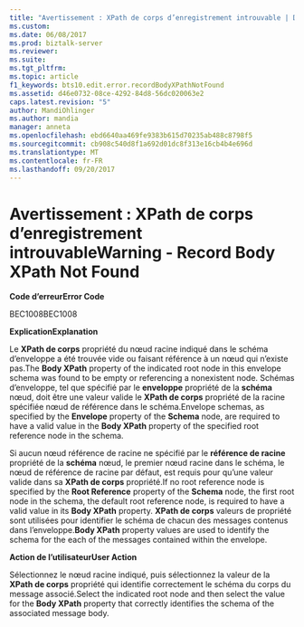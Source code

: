```yaml
---
title: "Avertissement : XPath de corps d’enregistrement introuvable | Documents Microsoft"
ms.custom: 
ms.date: 06/08/2017
ms.prod: biztalk-server
ms.reviewer: 
ms.suite: 
ms.tgt_pltfrm: 
ms.topic: article
f1_keywords: bts10.edit.error.recordBodyXPathNotFound
ms.assetid: d46e0732-08ce-4292-84d8-56dc020063e2
caps.latest.revision: "5"
author: MandiOhlinger
ms.author: mandia
manager: anneta
ms.openlocfilehash: ebd6640aa469fe9383b615d70235ab488c8798f5
ms.sourcegitcommit: cb908c540d8f1a692d01dc8f313e16cb4b4e696d
ms.translationtype: MT
ms.contentlocale: fr-FR
ms.lasthandoff: 09/20/2017
---
```

# <a name="warning---record-body-xpath-not-found"></a><span data-ttu-id="65916-102">Avertissement : XPath de corps d’enregistrement introuvable</span><span class="sxs-lookup"><span data-stu-id="65916-102">Warning - Record Body XPath Not Found</span></span>
<span data-ttu-id="65916-103">**Code d’erreur**</span><span class="sxs-lookup"><span data-stu-id="65916-103">**Error Code**</span></span>  
  
 <span data-ttu-id="65916-104">BEC1008</span><span class="sxs-lookup"><span data-stu-id="65916-104">BEC1008</span></span>  
  
 <span data-ttu-id="65916-105">**Explication**</span><span class="sxs-lookup"><span data-stu-id="65916-105">**Explanation**</span></span>  
  
 <span data-ttu-id="65916-106">Le **XPath de corps** propriété du nœud racine indiqué dans le schéma d’enveloppe a été trouvée vide ou faisant référence à un nœud qui n’existe pas.</span><span class="sxs-lookup"><span data-stu-id="65916-106">The **Body XPath** property of the indicated root node in this envelope schema was found to be empty or referencing a nonexistent node.</span></span> <span data-ttu-id="65916-107">Schémas d’enveloppe, tel que spécifié par le **enveloppe** propriété de la **schéma** nœud, doit être une valeur valide le **XPath de corps** propriété de la racine spécifiée nœud de référence dans le schéma.</span><span class="sxs-lookup"><span data-stu-id="65916-107">Envelope schemas, as specified by the **Envelope** property of the **Schema** node, are required to have a valid value in the **Body XPath** property of the specified root reference node in the schema.</span></span>  
  
 <span data-ttu-id="65916-108">Si aucun nœud référence de racine ne spécifié par le **référence de racine** propriété de la **schéma** nœud, le premier nœud racine dans le schéma, le nœud de référence de racine par défaut, est requis pour qu’une valeur valide dans sa  **XPath de corps** propriété.</span><span class="sxs-lookup"><span data-stu-id="65916-108">If no root reference node is specified by the **Root Reference** property of the **Schema** node, the first root node in the schema, the default root reference node, is required to have a valid value in its **Body XPath** property.</span></span> <span data-ttu-id="65916-109">**XPath de corps** valeurs de propriété sont utilisées pour identifier le schéma de chacun des messages contenus dans l’enveloppe.</span><span class="sxs-lookup"><span data-stu-id="65916-109">**Body XPath** property values are used to identify the schema for the each of the messages contained within the envelope.</span></span>  
  
 <span data-ttu-id="65916-110">**Action de l’utilisateur**</span><span class="sxs-lookup"><span data-stu-id="65916-110">**User Action**</span></span>  
  
 <span data-ttu-id="65916-111">Sélectionnez le nœud racine indiqué, puis sélectionnez la valeur de la **XPath de corps** propriété qui identifie correctement le schéma du corps du message associé.</span><span class="sxs-lookup"><span data-stu-id="65916-111">Select the indicated root node and then select the value for the **Body XPath** property that correctly identifies the schema of the associated message body.</span></span>